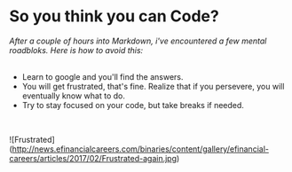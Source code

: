 # So you think you can Code?
*After a couple of hours into Markdown, i've encountered a few mental roadbloks. Here is how to avoid this:* </br>
</br>
 - Learn to google and you'll find the answers.
 - You will get frustrated, that's fine. Realize that if you persevere, you will eventually know what to do.
 - Try to stay focused on your code, but take breaks if needed.
 </br>
 
 ![Frustrated]
 (http://news.efinancialcareers.com/binaries/content/gallery/efinancial-careers/articles/2017/02/Frustrated-again.jpg)
 
